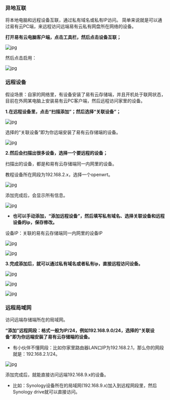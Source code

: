 ### 异地互联

将本地电脑和远程设备互联，通过私有域名或私有IP访问。
简单来说就是可以通过易有云PC端，来远程访问远端易有云私有网盘所在网络的设备。

**打开易有云电脑客户端，点击工具栏，然后点击设备互联；**

![jpg](./image/device/1.jpg)

然后点击启用：

![jpg](./image/device/2.jpg)

### 远程设备

假设场景：自家的网络里，有设备安装了易有云存储端，并且开机处于联网状态，目前在外网某电脑上安装易有云PC客户端，然后远程访问家里的设备。

**1.在远程设备里，点击“扫描添加”；然后选择“关联设备”；**

![jpg](./image/device/3.jpg)

选择的“关联设备”即为你远端安装了易有云存储端的设备。

![jpg](./image/device/4.jpg)

**2.然后会扫描出很多设备，选择一个要远程的设备；**

扫描出的设备，都是和易有云存储端同一内网里的设备。

教程设备所在网段为192.168.2.x，选择一个openwrt。

![jpg](./image/device/5.jpg)

添加完成后，会显示所有信息。

![jpg](./image/device/6.jpg)

* **也可以手动添加，“添加远程设备”，然后填写私有域名、选择关联设备和远程设备的ip，保存修改。**

设备IP：关联的易有云存储端同一内网里的设备IP

![jpg](./image/device/7.jpg)

![jpg](./image/device/8.jpg)

**3.完成添加后，就可以通过私有域名或者私有ip，直接远程访问设备。**

![jpg](./image/device/9.jpg)

![jpg](./image/device/10.jpg)

![jpg](./image/device/11.jpg)

### 远程局域网

访问远端存储端所在的局域网。

**“添加”远程网段：格式一般为IP/24，例如192.168.9.0/24，选择的“关联设备”即为你远端安装了易有云存储端的设备。**

* 有小伙伴不懂网段：比如你家里路由器LAN口IP为192.168.2.1，那么你的网段就是：192.168.2.1/24。

![jpg](./image/device/12.jpg)

添加完成后，就能直接访问远端192.168.9.x的设备。

* 比如：Synology设备所在的局域网(192.168.9.x)加入到远程网段里，然后Synology drive就可以直接访问。